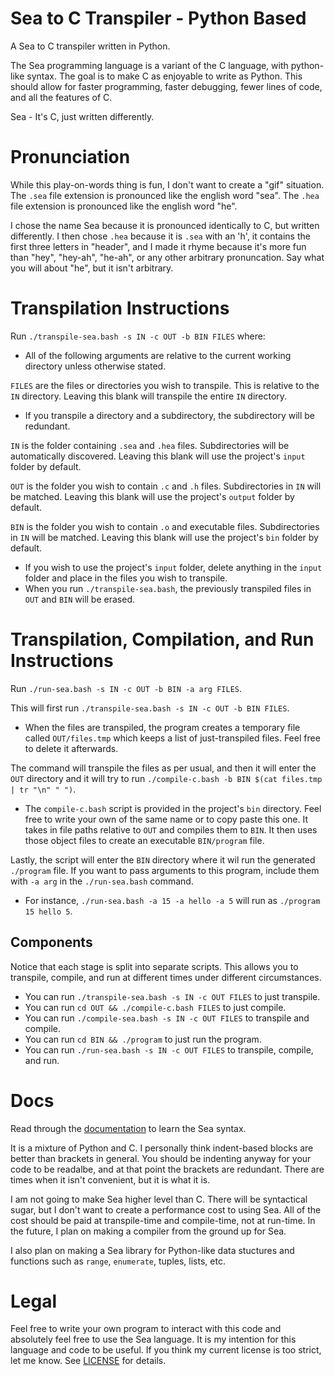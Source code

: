 # Sea to C Transpiler - Python Based
A Sea to C transpiler written in Python.

The Sea programming language is a variant of the C language, with python-like syntax. The goal is to make C as enjoyable to write as Python. This should allow for faster programming, faster debugging, fewer lines of code, and all the features of C.

Sea - It's C, just written differently.

# Pronunciation
While this play-on-words thing is fun, I don't want to create a "gif" situation. The `.sea` file extension is pronounced like the english word "sea". The `.hea` file extension is pronounced like the english word "he".

I chose the name Sea because it is pronounced identically to C, but written differently. I then chose `.hea` because it is `.sea` with an 'h', it contains the first three letters in "header", and I made it rhyme because it's more fun than "hey", "hey-ah", "he-ah", or any other arbitrary pronuncation. Say what you will about "he", but it isn't arbitrary.

# Transpilation Instructions
Run `./transpile-sea.bash -s IN -c OUT -b BIN FILES` where:
- All of the following arguments are relative to the current working directory unless otherwise stated.

`FILES` are the files or directories you wish to transpile. This is relative to the `IN` directory. Leaving this blank will transpile the entire `IN` directory.
- If you transpile a directory and a subdirectory, the subdirectory will be redundant.

`IN` is the folder containing `.sea` and `.hea` files. Subdirectories will be automatically discovered. Leaving this blank will use the project's `input` folder by default.

`OUT` is the folder you wish to contain `.c` and `.h` files. Subdirectories in `IN` will be matched. Leaving this blank will use the project's `output` folder by default.

`BIN` is the folder you wish to contain `.o` and executable files. Subdirectories in `IN` will be matched. Leaving this blank will use the project's `bin` folder by default.
- If you wish to use the project's `input` folder, delete anything in the `input` folder and place in the files you wish to transpile.
- When you run `./transpile-sea.bash`, the previously transpiled files in `OUT` and `BIN` will be erased.

# Transpilation, Compilation, and Run Instructions
Run `./run-sea.bash -s IN -c OUT -b BIN -a arg FILES`.

This will first run `./transpile-sea.bash -s IN -c OUT -b BIN FILES`.
- When the files are transpiled, the program creates a temporary file called `OUT/files.tmp` which keeps a list of just-transpiled files. Feel free to delete it afterwards.

The command will transpile the files as per usual, and then it will enter the `OUT` directory and it will try to run `./compile-c.bash -b BIN $(cat files.tmp | tr "\n" " ")`.
- The `compile-c.bash` script is provided in the project's `bin` directory. Feel free to write your own of the same name or to copy paste this one. It takes in file paths relative to `OUT` and compiles them to `BIN`. It then uses those object files to create an executable `BIN/program` file.

Lastly, the script will enter the `BIN` directory where it wil run the generated `./program` file. If you want to pass arguments to this program, include them with `-a arg` in the `./run-sea.bash` command.
- For instance, `./run-sea.bash -a 15 -a hello -a 5` will run as `./program 15 hello 5`.

## Components
Notice that each stage is split into separate scripts. This allows you to transpile, compile, and run at different times under different circumstances.
- You can run `./transpile-sea.bash -s IN -c OUT FILES` to just transpile.
- You can run `cd OUT && ./compile-c.bash FILES` to just compile.
- You can run `./compile-sea.bash -s IN -c OUT FILES` to transpile and compile.
- You can run `cd BIN && ./program` to just run the program.
- You can run `./run-sea.bash -s IN -c OUT FILES` to transpile, compile, and run.

# Docs
Read through the [documentation](./docs/ROOT.md) to learn the Sea syntax.

It is a mixture of Python and C. I personally think indent-based blocks are better than brackets in general. You should be indenting anyway for your code to be readalbe, and at that point the brackets are redundant. There are times when it isn't convenient, but it is what it is.

I am not going to make Sea higher level than C. There will be syntactical sugar, but I don't want to create a performance cost to using Sea. All of the cost should be paid at transpile-time and compile-time, not at run-time. In the future, I plan on making a compiler from the ground up for Sea.

I also plan on making a Sea library for Python-like data stuctures and functions such as `range`, `enumerate`, tuples, lists, etc.

# Legal
Feel free to write your own program to interact with this code and absolutely feel free to use the Sea language. It is my intention for this language and code to be useful. If you think my current license is too strict, let me know. See [LICENSE](./LICENSE) for details.
